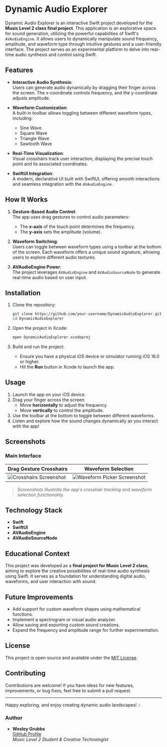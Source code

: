# Dynamic Audio Explorer

Dynamic Audio Explorer is an interactive Swift project developed for the **Music Level 2 class final project**. This application is an explorative space for sound generation, utilizing the powerful capabilities of Swift's `AVAudioEngine`. It allows users to dynamically manipulate sound frequency, amplitude, and waveform type through intuitive gestures and a user-friendly interface. The project serves as an experimental platform to delve into real-time audio synthesis and control using Swift.

## Features

- **Interactive Audio Synthesis**:  
  Users can generate audio dynamically by dragging their finger across the screen. The x-coordinate controls frequency, and the y-coordinate adjusts amplitude.

- **Waveform Customization**:  
  A built-in toolbar allows toggling between different waveform types, including:
  - Sine Wave
  - Square Wave
  - Triangle Wave
  - Sawtooth Wave

- **Real-Time Visualization**:  
  Visual crosshairs track user interaction, displaying the precise touch point and its associated coordinates.

- **SwiftUI Integration**:  
  A modern, declarative UI built with SwiftUI, offering smooth interactions and seamless integration with the `AVAudioEngine`.

## How It Works

1. **Gesture-Based Audio Control**:  
   The app uses drag gestures to control audio parameters:
   - The **x-axis** of the touch point determines the frequency.
   - The **y-axis** sets the amplitude (volume).

2. **Waveform Switching**:  
   Users can toggle between waveform types using a toolbar at the bottom of the screen. Each waveform offers a unique sound signature, allowing users to explore different audio textures.

3. **AVAudioEngine Power**:  
   The project leverages `AVAudioEngine` and `AVAudioSourceNode` to generate real-time audio based on user input.

## Installation

1. Clone the repository:
   ```bash
   git clone https://github.com/your-username/DynamicAudioExplorer.git
   cd DynamicAudioExplorer
   ```

2. Open the project in Xcode:
   ```bash
   open DynamicAudioExplorer.xcodeproj
   ```

3. Build and run the project:
   - Ensure you have a physical iOS device or simulator running iOS 16.0 or higher.
   - Hit the **Run** button in Xcode to launch the app.

## Usage

1. Launch the app on your iOS device.
2. Drag your finger across the screen:
   - Move **horizontally** to adjust the frequency.
   - Move **vertically** to control the amplitude.
3. Use the toolbar at the bottom to toggle between different waveforms.
4. Listen and explore how the sound changes dynamically as you interact with the app!

## Screenshots

### Main Interface
| **Drag Gesture Crosshairs** | **Waveform Selection** |
|-----------------------------|-------------------------|
| ![Crosshairs Screenshot](screenshots/crosshairs.png) | ![Waveform Picker Screenshot](screenshots/waveform-picker.png) |

> *Screenshots illustrate the app's crosshair tracking and waveform selection functionality.*

## Technology Stack

- **Swift**
- **SwiftUI**
- **AVAudioEngine**
- **AVAudioSourceNode**

## Educational Context

This project was developed as a **final project for Music Level 2 class**, aiming to explore the creative possibilities of real-time audio synthesis using Swift. It serves as a foundation for understanding digital audio, waveforms, and user interaction with sound.

## Future Improvements

- Add support for custom waveform shapes using mathematical functions.
- Implement a spectrogram or visual audio analyzer.
- Allow saving and exporting custom sound creations.
- Expand the frequency and amplitude range for further experimentation.

## License

This project is open source and available under the [MIT License](LICENSE).

## Contributing

Contributions are welcome! If you have ideas for new features, improvements, or bug fixes, feel free to submit a pull request.

---

Happy exploring, and enjoy creating dynamic audio landscapes! 🎶

### Author

- **Wesley Grubbs**  
  [GitHub Profile](https://github.com/wesgrubbs)  
  *Music Level 2 Student & Creative Technologist*
